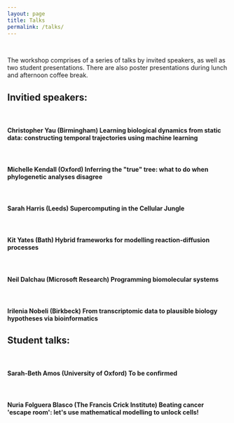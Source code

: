 ```yaml
---
layout: page
title: Talks
permalink: /talks/
---
```


<!--
<p> We are now open for registration. Please see <a href="http://qsbworkshop.github.io/qsb2018/register"> here</a> for registration forms and related details. </p>
-->
<br>
<p> The workshop comprises of a series of talks by invited speakers, as well as two student presentations. There are also poster presentations during lunch and afternoon coffee break. </p>

<h2>Invitied speakers:</h2>
<br>
<h4>Christopher Yau (Birmingham)	Learning biological dynamics from static data: constructing temporal trajectories using machine learning</h4>
<br>
<h4>Michelle Kendall (Oxford)	Inferring the "true" tree: what to do when phylogenetic analyses disagree</h4>
<br>
<h4>Sarah Harris (Leeds)	Supercomputing in the Cellular Jungle</h4>
<br>
<h4>Kit Yates (Bath)	Hybrid frameworks for modelling reaction-diffusion processes</h4>
<br>
<h4>Neil Dalchau (Microsoft Research)	Programming biomolecular systems</h4>
<br>
<h4>Irilenia Nobeli (Birkbeck)	From transcriptomic data to plausible biology hypotheses via bioinformatics</h4>

<h2>Student talks:</h2>
<br>
<h4>Sarah-Beth Amos (University of Oxford)	To be confirmed</h4>
<br>
<h4>Nuria Folguera Blasco (The Francis Crick Institute)	Beating cancer 'escape room': let's use mathematical modelling to unlock cells!</h4>
<br>
